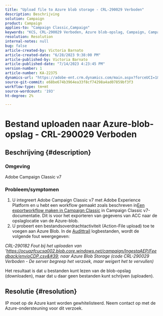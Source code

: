```yaml
---
title: "Upload file to Azure blob storage - CRL-290029 Verboden"
description: Beschrijving
solution: Campaign
product: Campaign
applies-to: "Campaign Classic,Campaign"
keywords: "KCS, CRL-290029 Verboden, Azure blob-opslag, Campaign, Campaign Classic, Adobe Experience Platform"
resolution: Resolution
internal-notes: null
bug: false
article-created-by: Victoria Barnato
article-created-date: "6/28/2023 9:38:00 PM"
article-published-by: Victoria Barnato
article-published-date: "7/14/2023 4:23:45 PM"
version-number: 1
article-number: KA-22375
dynamics-url: "https://adobe-ent.crm.dynamics.com/main.aspx?forceUCI=1&pagetype=entityrecord&etn=knowledgearticle&id=55d8b00c-fc15-ee11-8f6e-6045bd006239"
source-git-commit: e68be674b3964ea33f8cf74298a4ad07859bf3f3
workflow-type: tm+mt
source-wordcount: '193'
ht-degree: 2%

---
```


# Bestand uploaden naar Azure-blob-opslag - CRL-290029 Verboden

## Beschrijving {#description}


### Omgeving

Adobe Campaign Classic v7

### Probleem/symptomen

1. U integreert Adobe Campaign Classic v7 met Adobe Experience Platform en u hebt een workflow gemaakt zoals beschreven in[Een exportworkflow maken in Campaign Classic](https://experienceleague.adobe.com/docs/campaign-classic/using/integrating-with-adobe-experience-cloud/aep-sources-destinations/export-campaign-data.html?lang=en#create-an-export-workflow-in-campaign-classic) in Campaign Classic v7-documentatie. Dit is voor het exporteren van gegevens van ACC naar de opslaglocatie van de Azure-blob.
2. U probeert een bestandsoverdrachtactiviteit (Action-File upload) toe te voegen aan Azure Blob. In de [Audittrail](https://experienceleague.adobe.com/docs/campaign-classic-learn/tutorials/monitoring/audit-trail.html?lang=en) logbestanden, wordt de volgende fout weergegeven:


*CRL-290182 Fout bij het uploaden van &#39;https://ocuazfcucsa002.blob.core.windows.net/campaign/IngestaAEP/Feedback/envioCDP.csv&#39; naar Azure Blob Storage (code CRL-290029 Verboden - De server begreep het verzoek, maar weigert het te vervullen)*

Het resultaat is dat u bestanden kunt lezen van de blob-opslag (downloaden), maar dat u daar geen bestanden kunt schrijven (uploaden).


## Resolutie {#resolution}


IP moet op de Azure kant worden gewhitelisteerd. Neem contact op met de Azure-ondersteuning voor dit verzoek.
